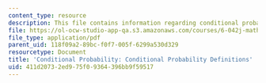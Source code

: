 ```yaml
---
content_type: resource
description: This file contains information regarding conditional probability definitions.
file: https://ol-ocw-studio-app-qa.s3.amazonaws.com/courses/6-042j-mathematics-for-computer-science-spring-2015/411d20732ed975f09364396bb9f59517_MIT6_042JS15_ConditProbability.pdf
file_type: application/pdf
parent_uid: 118f09a2-89bc-f0f7-005f-6299a530d329
resourcetype: Document
title: 'Conditional Probability: Conditional Probability Definitions'
uid: 411d2073-2ed9-75f0-9364-396bb9f59517
---
```

